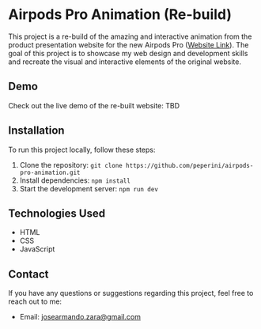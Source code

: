 # Airpods Pro Animation (Re-build)

<!-- [![Website Preview](preview.png)](https://your-website-url.com) -->

This project is a re-build of the amazing and interactive animation from the product presentation website for the new Airpods Pro ([Website Link](https://www.apple.com/mx/airpods-pro/)). The goal of this project is to showcase my web design and development skills and recreate the visual and interactive elements of the original website.

## Demo

Check out the live demo of the re-built website: TBD<!-- [Demo Link](https://your-website-url.com) -->

## Installation

To run this project locally, follow these steps:

1. Clone the repository: `git clone https://github.com/peperini/airpods-pro-animation.git`
2. Install dependencies: `npm install`
3. Start the development server: `npm run dev`

## Technologies Used

- HTML
- CSS
- JavaScript

## Contact

If you have any questions or suggestions regarding this project, feel free to reach out to me:

- Email: josearmando.zara@gmail.com
